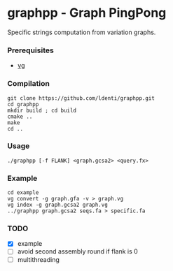 # graphpp - Graph PingPong
Specific strings computation from variation graphs.

### Prerequisites
* [vg](https://github.com/vgteam/vg)

### Compilation
```
git clone https://github.com/ldenti/graphpp.git
cd graphpp
mkdir build ; cd build
cmake ..
make
cd ..
```

### Usage
```
./graphpp [-f FLANK] <graph.gcsa2> <query.fx>
```

### Example
```
cd example
vg convert -g graph.gfa -v > graph.vg
vg index -g graph.gcsa2 graph.vg
../graphpp graph.gcsa2 seqs.fa > specific.fa
```

### TODO
- [X] example
- [ ] avoid second assembly round if flank is 0
- [ ] multithreading